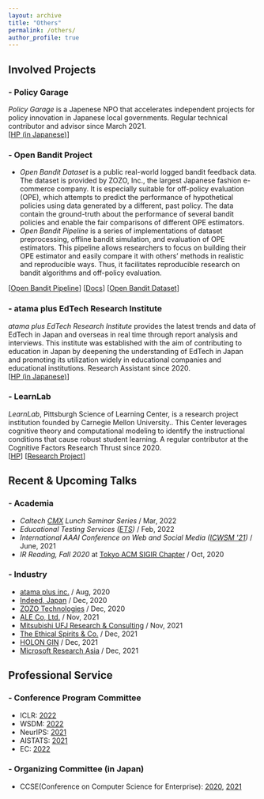 ```yaml
---
layout: archive
title: "Others"
permalink: /others/
author_profile: true
---
```


## Involved Projects

### - Policy Garage

*Policy Garage* is a Japenese NPO that accelerates independent projects for policy innovation in Japanese local governments. Regular technical contributor and advisor since March 2021. <br>
[[HP (in Japanese)](https://policygarage.or.jp/)]

### - Open Bandit Project

- *Open Bandit Dataset* is a public real-world logged bandit feedback data. The dataset is provided by ZOZO, Inc., the largest Japanese fashion e-commerce company. It is especially suitable for off-policy evaluation (OPE), which attempts to predict the performance of hypothetical policies using data generated by a different, past policy. The data contain the ground-truth about the performance of several bandit policies and enable the fair comparisons of different OPE estimators.
- *Open Bandit Pipeline* is a series of implementations of dataset preprocessing, offline bandit simulation, and evaluation of OPE estimators. This pipeline allows researchers to focus on building their OPE estimator and easily compare it with others’ methods in realistic and reproducible ways. Thus, it facilitates reproducible research on bandit algorithms and off-policy evaluation. <br>

[[Open Bandit Pipeline](https://github.com/st-tech/zr-obp)] [[Docs](https://zr-obp.readthedocs.io/en/latest/)] [[Open Bandit Dataset](https://research.zozo.com/data.html)]


### - atama plus EdTech Research Institute

*atama plus EdTech Research Institute* provides the latest trends and data of EdTech in Japan and overseas in real time through report analysis and interviews.
This institute was established with the aim of contributing to education in Japan by deepening the understanding of EdTech in Japan and promoting its utilization widely in educational companies and educational institutions. Research Assistant since 2020. <br>
[[HP (in Japanese)](https://edtech-research.com/)]


### - LearnLab

*LearnLab*, Pittsburgh Science of Learning Center, is a research project institution founded by Carnegie Mellon University.. This Center leverages cognitive theory and computational modeling to identify the instructional conditions that cause robust student learning. A regular contributor at the Cognitive Factors Research Thrust since 2020. <br>
[[HP](https://learnlab.org/)] [[Research Project](https://learnlab.org/university-industry-collaboration-to-accelerate-learning/)]


## Recent & Upcoming Talks

### - Academia
- *Caltech [CMX](http://cmx.caltech.edu/) Lunch Seminar Series* / Mar, 2022
- *Educational Testing Services ([ETS](https://www.ets.org/))* / Feb, 2022
- *International AAAI Conference on Web and Social Media ([ICWSM '21](https://www.icwsm.org/2021/index.html))* / June, 2021
- *IR Reading, Fall 2020* at [Tokyo ACM SIGIR Chapter](https://sigir.jp/page/en/about/) / Oct, 2020

### - Industry
- [atama plus inc.](https://corp.atama.plus/) / Aug, 2020
- [Indeed, Japan](https://jp.indeed.jobs/) / Dec, 2020
- [ZOZO Technologies](https://zozonext.com/en) / Dec, 2020
- [ALE Co, Ltd.](https://star-ale.com/en/) / Nov, 2021
- [Mitsubishi UFJ Research & Consulting](https://www.murc.jp/english/) / Nov, 2021
- [The Ethical Spirits & Co.](https://ethicalspirits.jp/en/) / Dec, 2021
- [HOLON GIN](https://www.instagram.com/holon_gin_/) / Dec, 2021
- [Microsoft Research Asia](https://www.microsoft.com/en-us/research/lab/microsoft-research-asia/) / Dec, 2021


## Professional Service

### - Conference Program Committee
- ICLR: [2022](https://iclr.cc/Conferences/2022)
- WSDM: [2022](https://www.wsdm-conference.org/2022/)
- NeurIPS: [2021](https://nips.cc/Conferences/2021)
- AISTATS: [2021](http://www.aistats.org/aistats2021/)
- EC: [2022](https://ec22.sigecom.org/)

### - Organizing Committee (in Japan)
- CCSE(Conference on Computer Science for Enterprise): [2020](https://ccse.jp/2020/), [2021](https://ccse.jp/2021/)

